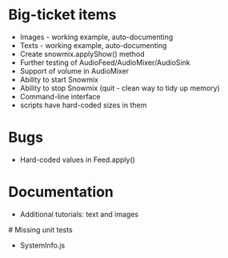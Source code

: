 # Big-ticket items

* Images - working example, auto-documenting
* Texts - working example, auto-documenting
* Create snowmix.applyShow() method
* Further testing of AudioFeed/AudioMixer/AudioSink
* Support of volume in AudioMixer
* Ability to start Snowmix
* Ability to stop Snowmix (quit - clean way to tidy up memory)
* Command-line interface
* scripts have hard-coded sizes in them

# Bugs

* Hard-coded values in Feed.apply()

# Documentation

* Additional tutorials: text and images

# Missing unit tests

* SystemInfo.js

